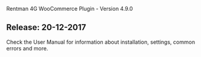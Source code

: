 Rentman 4G WooCommerce Plugin - Version 4.9.0

Release: 20-12-2017
-----------------------------
Check the User Manual for information about installation, settings, common errors and more.
